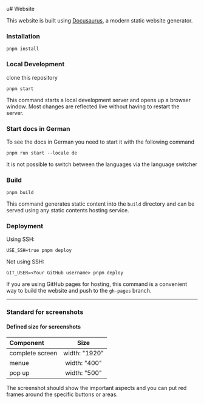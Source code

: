u# Website

This website is built using [Docusaurus](https://docusaurus.io/), a modern static website generator.

### Installation

```Shell
pnpm install
```

### Local Development

clone this repository

```Shell
pnpm start
```

This command starts a local development server and opens up a browser window. Most changes are reflected live without having to restart the server.

### Start docs in German

To see the docs in German you need to start it with the following command

```Shell
pnpm run start --locale de
```

It is not possible to switch between the languages via the language switcher

### Build

```Shell
pnpm build
```

This command generates static content into the `build` directory and can be served using any static contents hosting service.

### Deployment

Using SSH:

```Shell
USE_SSH=true pnpm deploy
```

Not using SSH:

```Shell
GIT_USER=<Your GitHub username> pnpm deploy
```

If you are using GitHub pages for hosting, this command is a convenient way to build the website and push to the `gh-pages` branch.

-----

### Standard for screenshots

#### Defined size for screenshots

|Component          | Size           |
|:-                 | :-:            |
|complete screen    | width: "1920"  |
|menue              | width: "400"   | 
|pop up             | width: "500"   |

The screenshot should show the important aspects and you can put red frames around the specific buttons or areas.
